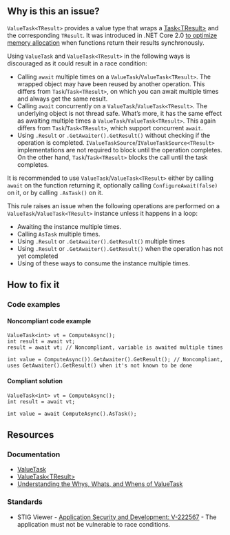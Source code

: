 ## Why is this an issue?

`ValueTask<TResult>` provides a value type that wraps a [Task&lt;TResult&gt;](https://learn.microsoft.com/en-us/dotnet/api/system.threading.tasks.task-1) and the corresponding `TResult`.
It was introduced in .NET Core 2.0 [to optimize
memory allocation](https://devblogs.microsoft.com/dotnet/understanding-the-whys-whats-and-whens-of-valuetask) when functions return their results synchronously.

Using `ValueTask` and `ValueTask<TResult>` in the following ways is discouraged as it could result in a race
condition:

- Calling `await` multiple times on a `ValueTask`/`ValueTask<TResult>`. The wrapped object may have been
  reused by another operation. This differs from `Task`/`Task<TResult>`, on which you can await multiple times and always
  get the same result.
- Calling `await` concurrently on a `ValueTask`/`ValueTask<TResult>`. The underlying object is not thread
  safe. What’s more, it has the same effect as awaiting multiple times a `ValueTask`/`ValueTask<TResult>`. This again
  differs from `Task`/`Task<TResult>`, which support concurrent `await`.
- Using `.Result` or `.GetAwaiter().GetResult()` without checking if the operation is completed.
  `IValueTaskSource`/`IValueTaskSource<TResult>` implementations are not required to block until the operation completes.
  On the other hand, `Task`/`Task<TResult>` blocks the call until the task completes.

It is recommended to use `ValueTask`/`ValueTask<TResult>` either by calling `await` on the function
returning it, optionally calling `ConfigureAwait(false)` on it, or by calling `.AsTask()` on it.

This rule raises an issue when the following operations are performed on a `ValueTask`/`ValueTask<TResult>` instance
unless it happens in a loop:

- Awaiting the instance multiple times.
- Calling `AsTask` multiple times.
- Using `.Result` or `.GetAwaiter().GetResult()` multiple times
- Using `.Result` or `.GetAwaiter().GetResult()` when the operation has not yet completed
- Using of these ways to consume the instance multiple times.

## How to fix it

### Code examples

#### Noncompliant code example

    ValueTask<int> vt = ComputeAsync();
    int result = await vt;
    result = await vt; // Noncompliant, variable is awaited multiple times
    
    int value = ComputeAsync()).GetAwaiter().GetResult(); // Noncompliant, uses GetAwaiter().GetResult() when it's not known to be done

#### Compliant solution

    ValueTask<int> vt = ComputeAsync();
    int result = await vt;
    
    int value = await ComputeAsync().AsTask();

## Resources

### Documentation

- [ValueTask](https://learn.microsoft.com/en-us/dotnet/api/system.threading.tasks.valuetask)
- [ValueTask&lt;TResult&gt;](https://learn.microsoft.com/en-us/dotnet/api/system.threading.tasks.valuetask-1)
- [Understanding the Whys, Whats,
  and Whens of ValueTask](https://blogs.msdn.microsoft.com/dotnet/2018/11/07/understanding-the-whys-whats-and-whens-of-valuetask)

### Standards

- STIG Viewer - [Application Security and
  Development: V-222567](https://stigviewer.com/stig/application_security_and_development/2023-06-08/finding/V-222567) - The application must not be vulnerable to race conditions.